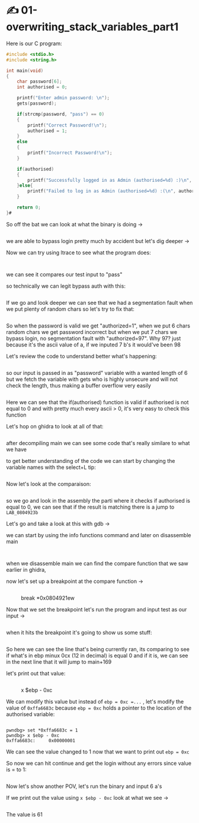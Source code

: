 # ✍️ 01-overwriting\_stack\_variables\_part1

Here is our C program:

```c
#include <stdio.h>
#include <string.h>

int main(void)
{
    char password[6];
    int authorised = 0;

    printf("Enter admin password: \n");
    gets(password);

    if(strcmp(password, "pass") == 0)
    {
        printf("Correct Password!\n");
        authorised = 1;
    }
    else
    {
        printf("Incorrect Password!\n");
    }

    if(authorised)
    {
        printf("Successfully logged in as Admin (authorised=%d) :)\n", authorised);
    }else{
		printf("Failed to log in as Admin (authorised=%d) :(\n", authorised);
	}

    return 0;
}#
```

So off the bat we can look at what the binary is doing ->

<figure><img src="../../../../.gitbook/assets/image (1189).png" alt=""><figcaption></figcaption></figure>

we are able to bypass login pretty much by accident but let's dig deeper ->

Now we can try using ltrace to see what the program does:

<figure><img src="../../../../.gitbook/assets/image (1191).png" alt=""><figcaption></figcaption></figure>

<figure><img src="../../../../.gitbook/assets/image (1190).png" alt=""><figcaption></figcaption></figure>

we can see it compares our test input to "pass"

so technically we can legit bypass auth with this:

<figure><img src="../../../../.gitbook/assets/image (1192).png" alt=""><figcaption></figcaption></figure>

If we go and look deeper we can see that we had a segmentation fault when we put plenty of random chars so let's try to fix that:

<figure><img src="../../../../.gitbook/assets/image (1193).png" alt=""><figcaption></figcaption></figure>

So when the password is valid we get "authorized=1", when we put 6 chars random chars we get password incorrect but when we put 7 chars we bypass login, no segmentation fault with "authorized=97". Why 97? just because it's the ascii value of a, if we inputed 7 b's it would've been 98

Let's review the code to understand better what's happening:

<figure><img src="../../../../.gitbook/assets/image (1194).png" alt=""><figcaption></figcaption></figure>

so our input is passed in as "password" variable with a wanted length of 6 but we fetch the variable with gets who is highly unsecure and will not check the length, thus making a buffer overflow very easily

<figure><img src="../../../../.gitbook/assets/image (1195).png" alt=""><figcaption></figcaption></figure>

Here we can see that the if(authorised) function is valid if authorised is not equal to 0 and with pretty much every ascii > 0, it's very easy to check this function

Let's hop on ghidra to look at all of that:

<figure><img src="../../../../.gitbook/assets/image (1196).png" alt=""><figcaption></figcaption></figure>

after decompiling main we can see some code that's really similare to what we have

to get better understanding of the code we can start by changing the variable names with the select+L tip:

<figure><img src="../../../../.gitbook/assets/image (1197).png" alt=""><figcaption></figcaption></figure>

Now let's look at the comparaison:

<figure><img src="../../../../.gitbook/assets/image (1198).png" alt=""><figcaption></figcaption></figure>

so we go and look in the assembly the parti where it checks if authorised is equal to 0, we can see that if the result is matching there is a jump to `LAB_0804923b`&#x20;

Let's go and take a look at this with gdb ->

we can start by using the info functions command and later on disassemble main

<figure><img src="../../../../.gitbook/assets/image (2) (1) (1) (1) (1) (1) (1) (1) (1) (1) (1) (1) (1) (1) (1).png" alt=""><figcaption></figcaption></figure>

<figure><img src="../../../../.gitbook/assets/image (1) (1) (1) (1) (1) (1) (1) (1) (1) (1) (1) (1) (1) (1) (1) (1) (1) (1) (1) (1).png" alt=""><figcaption></figcaption></figure>

when we disassemble main we can find the compare function that we saw earlier in ghidra,

now let's set up a breakpoint at the compare function ->

<figure><img src="../../../../.gitbook/assets/image (2) (1) (1) (1) (1) (1) (1) (1) (1) (1) (1) (1) (1) (1) (1) (1).png" alt=""><figcaption><p>break *0x0804921ew</p></figcaption></figure>

Now that we set the breakpoint let's run the program and input test as our input ->

<figure><img src="../../../../.gitbook/assets/image (4) (1) (1) (1) (1) (1) (1) (1) (1) (1) (1).png" alt=""><figcaption></figcaption></figure>

when it hits the breakpoint it's going to show us some stuff:

<figure><img src="../../../../.gitbook/assets/image (5) (1) (1) (1) (1) (1) (1) (1) (1) (1) (1).png" alt=""><figcaption></figcaption></figure>

So here we can see the line that's being currently ran, its comparing to see if what's in ebp minux 0cx (12 in decimal)  is equal 0 and if it is, we can see in the next line that it will jump to main+169

let's print out that value:

<figure><img src="../../../../.gitbook/assets/image (6) (1) (1) (1) (1) (1) (1) (1) (1) (1).png" alt=""><figcaption><p>x $ebp - 0xc</p></figcaption></figure>

We can modify this value but instead of `ebp = 0xc =...` , let's  modify the value of  `0xffa6683c` because `ebp = 0xc` holds a pointer to the location of the authorised variable:

<figure><img src="../../../../.gitbook/assets/image (7) (1) (1) (1) (1) (1) (1) (1).png" alt=""><figcaption></figcaption></figure>

```
pwndbg> set *0xffa6683c = 1
pwndbg> x $ebp - 0xc
0xffa6683c:     0x00000001
```

We can see the value changed to 1 now that we want to print out `ebp = 0xc`

So now we can hit continue and get the login without any errors since value is = to 1:

<figure><img src="../../../../.gitbook/assets/image (8) (1) (1) (1) (1) (1) (1) (1).png" alt=""><figcaption></figcaption></figure>

Now let's show another POV, let's run the binary and input 6 a's

If we print out the value using `x $ebp - 0xc` look at what we see ->

<figure><img src="../../../../.gitbook/assets/image (9) (1) (1) (1) (1) (1) (1) (1).png" alt=""><figcaption></figcaption></figure>

The value is 61
